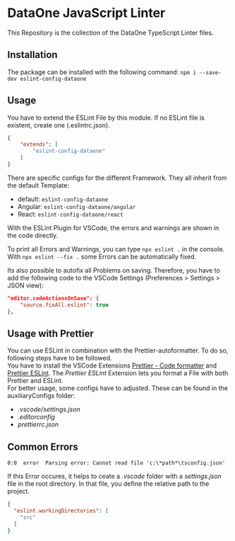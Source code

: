 # DataOne JavaScript Linter

This Repository is the collection of the DataOne TypeScript Linter files.

## Installation

The package can be installed with the following command:
`npm i --save-dev eslint-config-dataone`

## Usage

You have to extend the ESLint File by this module. If no ESLint file is existent, create one (.eslintrc.json).

```JSON
{
    "extends": [
        "eslint-config-dataone"
    ]
}
```

There are specific configs for the different Framework. They all inherit from the default Template:

- default: `eslint-config-dataone`
- Angular: `eslint-config-dataone/angular`
- React: `eslint-config-dataone/react`

With the ESLint Plugin for VSCode, the errors and warnings are shown in the code directly.

To print all Errors and Warnings, you can type `npx eslint .` in the console.
With `npx eslint --fix .` some Errors can be automatically fixed.

Its also possible to autofix all Problems on saving. Therefore, you have to add the following code to the VSCode Settings (Preferences > Settings > JSON view):

```JSON
"editor.codeActionsOnSave": {
    "source.fixAll.eslint": true
},
```

## Usage with Prettier
You can use ESLint in combination with the Prettier-autoformatter. To do so, following steps have to be followed.  
You have to install the VSCode Extensions [Prettier - Code formatter](https://marketplace.visualstudio.com/items?itemName=esbenp.prettier-vscode) and [Prettier ESLint](https://marketplace.visualstudio.com/items?itemName=rvest.vs-code-prettier-eslint). The *Prettier ESLint* Extension lets you format a File with both Prettier and ESLint.  
For better usage, some configs have to adjusted. These can be found in the auxiliaryConfigs folder:
- *.vscode/settings.json*  
- *.editorconfig*
- *prettierrc.json*

## Common Errors

```none
0:0  error  Parsing error: Cannot read file 'c:\*path*\tsconfig.json'
```

If this Error occures, it helps to ceate a *.vscode* folder with a *settings.json* file in the root directory. In that file, you define the relative path to the project.

```JSON
{
  "eslint.workingDirectories": [
    "src"
  ]
}
```
